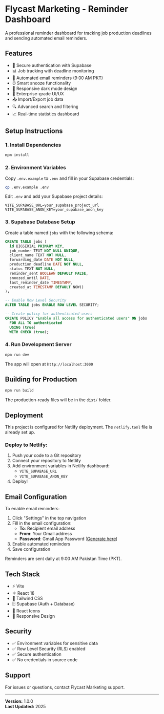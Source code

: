 # Flycast Marketing - Reminder Dashboard

A professional reminder dashboard for tracking job production deadlines and sending automated email reminders.

## Features

- 🔐 Secure authentication with Supabase
- 📊 Job tracking with deadline monitoring
- 📧 Automated email reminders (9:00 AM PKT)
- ⏰ Smart snooze functionality
- 📱 Responsive dark mode design
- 🎨 Enterprise-grade UI/UX
- 📤 Import/Export job data
- 🔍 Advanced search and filtering
- 📈 Real-time statistics dashboard

## Setup Instructions

### 1. Install Dependencies

```bash
npm install
```

### 2. Environment Variables

Copy `.env.example` to `.env` and fill in your Supabase credentials:

```bash
cp .env.example .env
```

Edit `.env` and add your Supabase project details:
```
VITE_SUPABASE_URL=your_supabase_project_url
VITE_SUPABASE_ANON_KEY=your_supabase_anon_key
```

### 3. Supabase Database Setup

Create a table named `jobs` with the following schema:

```sql
CREATE TABLE jobs (
  id BIGSERIAL PRIMARY KEY,
  job_number TEXT NOT NULL UNIQUE,
  client_name TEXT NOT NULL,
  forwarding_date DATE NOT NULL,
  production_deadline DATE NOT NULL,
  status TEXT NOT NULL,
  reminder_sent BOOLEAN DEFAULT FALSE,
  snoozed_until DATE,
  last_reminder_date TIMESTAMP,
  created_at TIMESTAMP DEFAULT NOW()
);

-- Enable Row Level Security
ALTER TABLE jobs ENABLE ROW LEVEL SECURITY;

-- Create policy for authenticated users
CREATE POLICY "Enable all access for authenticated users" ON jobs
  FOR ALL TO authenticated
  USING (true)
  WITH CHECK (true);
```

### 4. Run Development Server

```bash
npm run dev
```

The app will open at `http://localhost:3000`

## Building for Production

```bash
npm run build
```

The production-ready files will be in the `dist/` folder.

## Deployment

This project is configured for Netlify deployment. The `netlify.toml` file is already set up.

### Deploy to Netlify:

1. Push your code to a Git repository
2. Connect your repository to Netlify
3. Add environment variables in Netlify dashboard:
   - `VITE_SUPABASE_URL`
   - `VITE_SUPABASE_ANON_KEY`
4. Deploy!

## Email Configuration

To enable email reminders:

1. Click "Settings" in the top navigation
2. Fill in the email configuration:
   - **To**: Recipient email address
   - **From**: Your Gmail address
   - **Password**: Gmail App Password ([Generate here](https://support.google.com/accounts/answer/185833))
3. Enable automated reminders
4. Save configuration

Reminders are sent daily at 9:00 AM Pakistan Time (PKT).

## Tech Stack

- ⚡ Vite
- ⚛️ React 18
- 🎨 Tailwind CSS
- 🗄️ Supabase (Auth + Database)
- 🔔 React Icons
- 📱 Responsive Design

## Security

- ✅ Environment variables for sensitive data
- ✅ Row Level Security (RLS) enabled
- ✅ Secure authentication
- ✅ No credentials in source code

## Support

For issues or questions, contact Flycast Marketing support.

---

**Version:** 1.0.0  
**Last Updated:** 2025

